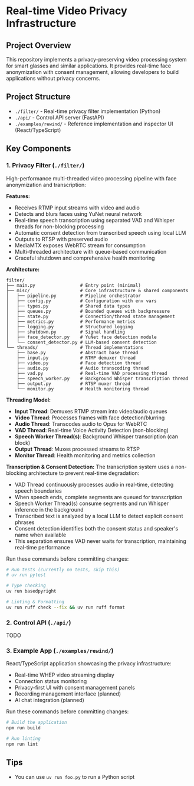 # Real-time Video Privacy Infrastructure

## Project Overview

This repository implements a privacy-preserving video processing system for smart glasses and similar applications. It provides real-time face anonymization with consent management, allowing developers to build applications without privacy concerns.

## Project Structure

- `./filter/` - Real-time privacy filter implementation (Python)
- `./api/` - Control API server (FastAPI)
- `./examples/rewind/` - Reference implementation and inspector UI (React/TypeScript)

## Key Components

### 1. Privacy Filter (`./filter/`)

High-performance multi-threaded video processing pipeline with face anonymization and transcription:

**Features:**
- Receives RTMP input streams with video and audio
- Detects and blurs faces using YuNet neural network
- Real-time speech transcription using separated VAD and Whisper threads for non-blocking processing
- Automatic consent detection from transcribed speech using local LLM
- Outputs to RTSP with preserved audio
- MediaMTX exposes WebRTC stream for consumption
- Multi-threaded architecture with queue-based communication
- Graceful shutdown and comprehensive health monitoring

**Architecture:**
```
filter/
├── main.py                 # Entry point (minimal)
├── misc/                   # Core infrastructure & shared components
│   ├── pipeline.py         # Pipeline orchestrator
│   ├── config.py           # Configuration with env vars
│   ├── types.py            # Shared data types
│   ├── queues.py           # Bounded queues with backpressure
│   ├── state.py            # Connection/thread state management
│   ├── metrics.py          # Performance metrics
│   ├── logging.py          # Structured logging
│   ├── shutdown.py         # Signal handling
│   ├── face_detector.py    # YuNet face detection module
│   └── consent_detector.py # LLM-based consent detection
└── threads/                # Thread implementations
    ├── base.py             # Abstract base thread
    ├── input.py            # RTMP demuxer thread
    ├── video.py            # Face detection thread
    ├── audio.py            # Audio transcoding thread
    ├── vad.py              # Real-time VAD processing thread
    ├── speech_worker.py    # Background Whisper transcription thread
    ├── output.py           # RTSP muxer thread
    └── monitor.py          # Health monitoring thread
```

**Threading Model:**
- **Input Thread**: Demuxes RTMP stream into video/audio queues
- **Video Thread**: Processes frames with face detection/blurring
- **Audio Thread**: Transcodes audio to Opus for WebRTC
- **VAD Thread**: Real-time Voice Activity Detection (non-blocking)
- **Speech Worker Thread(s)**: Background Whisper transcription (can block)
- **Output Thread**: Muxes processed streams to RTSP
- **Monitor Thread**: Health monitoring and metrics collection

**Transcription & Consent Detection:**
The transcription system uses a non-blocking architecture to prevent real-time degradation:
- VAD Thread continuously processes audio in real-time, detecting speech boundaries
- When speech ends, complete segments are queued for transcription
- Speech Worker Thread(s) consume segments and run Whisper inference in the background
- Transcribed text is analyzed by a local LLM to detect explicit consent phrases
- Consent detection identifies both the consent status and speaker's name when available
- This separation ensures VAD never waits for transcription, maintaining real-time performance

Run these commands before committing changes:

```bash
# Run tests (currently no tests, skip this)
# uv run pytest

# Type checking
uv run basedpyright

# Linting & Formatting
uv run ruff check --fix && uv run ruff format
```

### 2. Control API (`./api/`)

TODO

### 3. Example App (`./examples/rewind/`)

React/TypeScript application showcasing the privacy infrastructure:

- Real-time WHEP video streaming display
- Connection status monitoring
- Privacy-first UI with consent management panels
- Recording management interface (planned)
- AI chat integration (planned)

Run these commands before committing changes:

```bash
# Build the application
npm run build

# Run linting
npm run lint
```

## Tips

- You can use `uv run foo.py` to run a Python script

